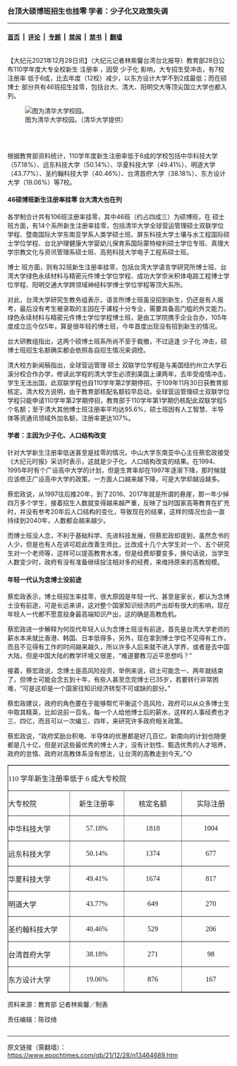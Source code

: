 ### 台顶大硕博班招生也挂零 学者：少子化又政策失调

---

#### [首页](../../../..?n13464689) &nbsp;|&nbsp; [评论](../../../../../epoch-comment?n13464689) &nbsp;|&nbsp; [专题](../../../../../epoch-special?n13464689) &nbsp;|&nbsp; [禁闻](../../../../../epoch-news?n13464689) &nbsp;|&nbsp; [禁书](../../../../../books?n13464689) &nbsp;|&nbsp; [翻墙](https://github.com/gfw-breaker/nogfw/blob/master/README.md?n13464689)


<div class="column" id="artbody" itemprop="articleBody">
 <!-- article content begin -->
 <p>
  【大纪元2021年12月28日讯】（大纪元记者林紫馨台湾台北报导）教育部28日公布110学年度大专全校新生
  <ok href="https://www.epochtimes.com/gb/tag/%E6%B3%A8%E5%86%8C%E7%8E%87.html">
   注册率
  </ok>
  ，因受
  <ok href="https://www.epochtimes.com/gb/tag/%E5%B0%91%E5%AD%90%E5%8C%96.html">
   少子化
  </ok>
  影响，大专招生受冲击，有7校
  <ok href="https://www.epochtimes.com/gb/tag/%E6%B3%A8%E5%86%8C%E7%8E%87.html">
   注册率
  </ok>
  低于6成，比去年度（12校）减少，以东方设计大学不到2成最低；而在硕
  <ok href="https://www.epochtimes.com/gb/tag/%E5%8D%9A%E5%A3%AB.html">
   博士
  </ok>
  部分共有46班招生挂零，包括台大、清大、阳明交大等顶尖国立大学也都入列。
 </p>
 <figure aria-describedby="caption-13464700" class="wp-caption aligncenter" id="13464700" style="width: 599px">
  <ok href=" https://i.epochtimes.com/assets/uploads/2021/12/id13464700-534363-450x300.jpg" rel="noreferrer noopener" target="_blank">
   <img alt="图为清华大学校园。" class="" src="https://i.epochtimes.com/assets/uploads/2021/12/id13464700-534363-450x300.jpg"/>
  </ok>
  <br/><figcaption class="wp-caption-text" id="caption-13464700">
   图为清华大学校园。（清华大学提供）
  </figcaption><br/>
 </figure><br/>
 <p>
  根据教育部资料统计，110学年度新生注册率低于6成的学校包括中华科技大学（57.18%）、远东科技大学（50.14%）、华夏科技大学（49.41%）、明道大学（43.77%）、圣约翰科技大学（40.46%）、台湾首府大学（38.18%）、东方设计大学（19.06%）等7校。
 </p>
 <h4>
  46硕博班新生注册率挂零 台大清大也在列
 </h4>
 <p>
  各学制合计共有106班注册率挂零，其中46班（约占四成三）为硕博班，在
  <ok href="https://www.epochtimes.com/gb/tag/%E7%A1%95%E5%A3%AB.html">
   硕士
  </ok>
  班方面，有14个系所新生注册率挂零，包括清华大学全球营运管理硕士双联学位学程、暨南国际大学东南亚学系人类学硕士班、屏东科技大学土壤与水工程国际硕士学位学程、台北护理健康大学婴幼儿保育系国际蒙特梭利硕士学位专班、真理大学宗教文化与资讯管理系硕士班、高苑科技大学电子工程系硕士班。
 </p>
 <p>
  <ok href="https://www.epochtimes.com/gb/tag/%E5%8D%9A%E5%A3%AB.html">
   博士
  </ok>
  班方面，则有32班新生注册率挂零，包括台湾大学语言学研究所博士班、台湾大学绿色永续材料与精密元件博士学位学程、成功大学奈米积体电路工程博士学位学程、阳明交通大学跨领域神经科学博士学位学程等顶大系所。
 </p>
 <p>
  对此，台湾大学研究生教务组表示，语言所博士班虽没招到新生，仍还是有人报考，最后没有考生被录取的主因在于课程十分专业，需要具备高门槛的外文能力。绿色永续材料与精密元件博士学位学程博士班，是由工学院携手企业合办，105年度成立迄今仅5年，算是很年轻的博士班，今年首度出现没有招到新生的情况。
 </p>
 <p>
  台大研教组指出，这两个硕博士班系所尚不至于裁撤，不过适逢
  <ok href="https://www.epochtimes.com/gb/tag/%E5%B0%91%E5%AD%90%E5%8C%96.html">
   少子化
  </ok>
  冲击，硕博士班招生名额确实都会依照各自招生情况来调控。
 </p>
 <p>
  清大校方新闻稿指出，全球营运管理
  <ok href="https://www.epochtimes.com/gb/tag/%E7%A1%95%E5%A3%AB.html">
   硕士
  </ok>
  双联学位学程是与美国纽约州立大学石溪分校合作办学，修读此学程的清大学生必须到美国上课两年，去年受疫情冲击，学生无法出国，此双联学程也自110学年第2学期停招，于109年11月30日获教育部核定。清大校方说明，由于教育部核配名额较早启动，全球营运管理硕士双联学位学程只能申请110学年第2学期停招，教育部于110学年第1学期仍核配此双联学程5个名额；至于清大其他博士班注册率平均达95.6%，硕士班因有人工智慧、半导体等资通讯领域外加名额，注册率更达107%。
 </p>
 <h4>
  学者：主因为少子化、人口结构改变
 </h4>
 <p>
  针对大学新生注册率低迷甚至是挂零的情况，中山大学东南亚中心主任蔡宏政接受《大纪元时报》采访时表示，这就是少子化、人口结构改变的结果。在1994、1995年时有个广设高中大学的计划，但是生育率却在1997年逐渐下降，那时候就应该修正广设高中大学的政策，一方面人口越来越下降，可是大学却越设越多。
 </p>
 <p>
  蔡宏政说，从1997往后推20年，到了2016、2017年就是所谓的悬崖，那一年少掉四万多个学生，接着招生人数就变得越来越严重，反映了当时国家高等教育在扩充时，并没有参考20年后人口结构的变化，导致现在的结果，这样的情况也会一直持续到2040年，人数都会越来越少。
 </p>
 <p>
  而博士班没人念，不利于基础科学、先进科技发展，但蔡宏政却提到，虽然念书的人少，但是也有人在讲可趁此改善生师比，比改成十几个大学生对一个、五个研究生对一个老师等，这样可以提高教育水准，但是经费却要变多，换句话说，当学生人数变少时，政府有没有准备继续投注相对多的经费，来维持原来的高教规模。
 </p>
 <h4>
  年轻一代认为念博士没前途
 </h4>
 <p>
  蔡宏政表示，博士班招生率挂零，很大原因是年轻一代、甚至是家长，都认为念博士没有前途，可是长远来讲，这对整个国家知识经济的产出却有很大的影响，现在年轻人一代都不愿意投身最高端知识产出，这的确是高教危机。
 </p>
 <p>
  蔡宏政进一步解释为何现代年轻人认为念博士班没有前途，首先是台湾大学老师的薪水本来就比香港、韩国、日本低得多，另外，现在拿到博士学位不见得有工作，而且不见得有工作的时间越来越久，所以许多人后来就不进入学界，或者是去中国大陆，但是中国大陆的教学环境又很差，“难道要教习近平思想吗？”
 </p>
 <p>
  接着，蔡宏政说，念博士是高风险投资，举例来说，硕士可能念一、两年就结束了，但博士可能会念五到十年，有些人甚至念完博士已35岁，若要转行非常困难，“可是这却是一个国家往知识经济转型不可或缺的部分。”
 </p>
 <p>
  蔡宏政建议，政府的角色要在于能够帮忙平衡这个高风险，政府可以从众多博士生中取其精英，比如说前一百名，每一个人给他博士后的薪水，这样的人事经费也才三、四亿，而且可以一次编三、四年，来研究许多政府相关政策。
 </p>
 <p class="MsoNormal">
  蔡宏政说，“政府奖励台积电、半导体的优惠都是好几百亿，新南向的计划也随便都是几十亿，但是对这些最优秀的博士人才，没有计划性、甄选优秀的人才培养，政府的怠惰、政府对高教体系没有想法，让台湾的高教走到今天。”◇
  <span lang="EN-US">
   <br/>
  </span>
 </p>
 <div class="WordSection1" style="layout-grid: 18.0pt;">
  <table border="1" cellpadding="0" cellspacing="0" class="MsoNormalTable" style="width: 396.5pt;" width="0">
   <tbody>
    <tr>
     <td colspan="4" style="width: 396.5pt; padding: 0cm 0cm 0cm 0cm;" valign="top" width="529">
      <p class="MsoNormal" style="line-height: normal;">
       <span lang="EN-US" style="font-size: 12.0pt; font-family: '新细明体',serif;">
        110
       </span>
       <span style="font-size: 12.0pt; font-family: '新细明体',serif;">
        学年新生注册率低于
        <span lang="EN-US">
         6
        </span>
        成大专校院
       </span>
      </p>
     </td>
    </tr>
    <tr>
     <td style="width: 105.95pt; padding: 0cm 0cm 0cm 0cm;" valign="top" width="141">
      <p class="MsoNormal" style="line-height: normal;">
       <span style="font-size: 12.0pt; font-family: '新细明体',serif;">
        大专校院
       </span>
      </p>
     </td>
     <td style="width: 92.1pt; padding: 0cm 0cm 0cm 0cm;" width="123">
      <p align="center" class="MsoNormal" style="text-align: center; line-height: normal;">
       <span style="font-size: 12.0pt; font-family: '新细明体',serif;">
        新生注册率
       </span>
      </p>
     </td>
     <td style="width: 99.25pt; padding: 0cm 0cm 0cm 0cm;" width="132">
      <p align="center" class="MsoNormal" style="text-align: center; line-height: normal;">
       <span style="font-size: 12.0pt; font-family: '新细明体',serif;">
        核定名额
       </span>
      </p>
     </td>
     <td style="width: 99.2pt; padding: 0cm 0cm 0cm 0cm;" width="132">
      <p align="center" class="MsoNormal" style="text-align: center; line-height: normal;">
       <span style="font-size: 12.0pt; font-family: '新细明体',serif;">
        实际注册
       </span>
      </p>
     </td>
    </tr>
    <tr>
     <td style="width: 105.95pt; padding: 0cm 0cm 0cm 0cm;" valign="top" width="141">
      <p class="MsoNormal" style="line-height: normal;">
       <span style="font-size: 12.0pt; font-family: '新细明体',serif;">
        中华科技大学
       </span>
      </p>
     </td>
     <td style="width: 92.1pt; padding: 0cm 0cm 0cm 0cm;" width="123">
      <p align="center" class="MsoNormal" style="text-align: center; line-height: normal;">
       <span lang="EN-US" style="font-size: 12.0pt; font-family: '新细明体',serif;">
        57.18%
       </span>
      </p>
     </td>
     <td style="width: 99.25pt; padding: 0cm 0cm 0cm 0cm;" width="132">
      <p align="center" class="MsoNormal" style="text-align: center; line-height: normal;">
       <span lang="EN-US" style="font-size: 12.0pt; font-family: '新细明体',serif;">
        1818
       </span>
      </p>
     </td>
     <td style="width: 99.2pt; padding: 0cm 0cm 0cm 0cm;" width="132">
      <p align="center" class="MsoNormal" style="text-align: center; line-height: normal;">
       <span lang="EN-US" style="font-size: 12.0pt; font-family: '新细明体',serif;">
        1004
       </span>
      </p>
     </td>
    </tr>
    <tr>
     <td style="width: 105.95pt; padding: 0cm 0cm 0cm 0cm;" valign="top" width="141">
      <p class="MsoNormal" style="line-height: normal;">
       <span style="font-size: 12.0pt; font-family: '新细明体',serif;">
        远东科技大学
       </span>
      </p>
     </td>
     <td style="width: 92.1pt; padding: 0cm 0cm 0cm 0cm;" width="123">
      <p align="center" class="MsoNormal" style="text-align: center; line-height: normal;">
       <span lang="EN-US" style="font-size: 12.0pt; font-family: '新细明体',serif;">
        50.14%
       </span>
      </p>
     </td>
     <td style="width: 99.25pt; padding: 0cm 0cm 0cm 0cm;" width="132">
      <p align="center" class="MsoNormal" style="text-align: center; line-height: normal;">
       <span lang="EN-US" style="font-size: 12.0pt; font-family: '新细明体',serif;">
        1374
       </span>
      </p>
     </td>
     <td style="width: 99.2pt; padding: 0cm 0cm 0cm 0cm;" width="132">
      <p align="center" class="MsoNormal" style="text-align: center; line-height: normal;">
       <span lang="EN-US" style="font-size: 12.0pt; font-family: '新细明体',serif;">
        677
       </span>
      </p>
     </td>
    </tr>
    <tr>
     <td style="width: 105.95pt; padding: 0cm 0cm 0cm 0cm;" valign="top" width="141">
      <p class="MsoNormal" style="line-height: normal;">
       <span style="font-size: 12.0pt; font-family: '新细明体',serif;">
        华夏科技大学
       </span>
      </p>
     </td>
     <td style="width: 92.1pt; padding: 0cm 0cm 0cm 0cm;" width="123">
      <p align="center" class="MsoNormal" style="text-align: center; line-height: normal;">
       <span lang="EN-US" style="font-size: 12.0pt; font-family: '新细明体',serif;">
        49.41%
       </span>
      </p>
     </td>
     <td style="width: 99.25pt; padding: 0cm 0cm 0cm 0cm;" width="132">
      <p align="center" class="MsoNormal" style="text-align: center; line-height: normal;">
       <span lang="EN-US" style="font-size: 12.0pt; font-family: '新细明体',serif;">
        1674
       </span>
      </p>
     </td>
     <td style="width: 99.2pt; padding: 0cm 0cm 0cm 0cm;" width="132">
      <p align="center" class="MsoNormal" style="text-align: center; line-height: normal;">
       <span lang="EN-US" style="font-size: 12.0pt; font-family: '新细明体',serif;">
        817
       </span>
      </p>
     </td>
    </tr>
    <tr>
     <td style="width: 105.95pt; padding: 0cm 0cm 0cm 0cm;" valign="top" width="141">
      <p class="MsoNormal" style="line-height: normal;">
       <span style="font-size: 12.0pt; font-family: '新细明体',serif;">
        明道大学
       </span>
      </p>
     </td>
     <td style="width: 92.1pt; padding: 0cm 0cm 0cm 0cm;" width="123">
      <p align="center" class="MsoNormal" style="text-align: center; line-height: normal;">
       <span lang="EN-US" style="font-size: 12.0pt; font-family: '新细明体',serif;">
        43.77%
       </span>
      </p>
     </td>
     <td style="width: 99.25pt; padding: 0cm 0cm 0cm 0cm;" width="132">
      <p align="center" class="MsoNormal" style="text-align: center; line-height: normal;">
       <span lang="EN-US" style="font-size: 12.0pt; font-family: '新细明体',serif;">
        649
       </span>
      </p>
     </td>
     <td style="width: 99.2pt; padding: 0cm 0cm 0cm 0cm;" width="132">
      <p align="center" class="MsoNormal" style="text-align: center; line-height: normal;">
       <span lang="EN-US" style="font-size: 12.0pt; font-family: '新细明体',serif;">
        270
       </span>
      </p>
     </td>
    </tr>
    <tr>
     <td style="width: 105.95pt; padding: 0cm 0cm 0cm 0cm;" valign="top" width="141">
      <p class="MsoNormal" style="line-height: normal;">
       <span style="font-size: 12.0pt; font-family: '新细明体',serif;">
        圣约翰科技大学
       </span>
      </p>
     </td>
     <td style="width: 92.1pt; padding: 0cm 0cm 0cm 0cm;" width="123">
      <p align="center" class="MsoNormal" style="text-align: center; line-height: normal;">
       <span lang="EN-US" style="font-size: 12.0pt; font-family: '新细明体',serif;">
        40.46%
       </span>
      </p>
     </td>
     <td style="width: 99.25pt; padding: 0cm 0cm 0cm 0cm;" width="132">
      <p align="center" class="MsoNormal" style="text-align: center; line-height: normal;">
       <span lang="EN-US" style="font-size: 12.0pt; font-family: '新细明体',serif;">
        529
       </span>
      </p>
     </td>
     <td style="width: 99.2pt; padding: 0cm 0cm 0cm 0cm;" width="132">
      <p align="center" class="MsoNormal" style="text-align: center; line-height: normal;">
       <span lang="EN-US" style="font-size: 12.0pt; font-family: '新细明体',serif;">
        206
       </span>
      </p>
     </td>
    </tr>
    <tr>
     <td style="width: 105.95pt; padding: 0cm 0cm 0cm 0cm;" valign="top" width="141">
      <p class="MsoNormal" style="line-height: normal;">
       <span style="font-size: 12.0pt; font-family: '新细明体',serif;">
        台湾首府大学
       </span>
      </p>
     </td>
     <td style="width: 92.1pt; padding: 0cm 0cm 0cm 0cm;" width="123">
      <p align="center" class="MsoNormal" style="text-align: center; line-height: normal;">
       <span lang="EN-US" style="font-size: 12.0pt; font-family: '新细明体',serif;">
        38.18%
       </span>
      </p>
     </td>
     <td style="width: 99.25pt; padding: 0cm 0cm 0cm 0cm;" width="132">
      <p align="center" class="MsoNormal" style="text-align: center; line-height: normal;">
       <span lang="EN-US" style="font-size: 12.0pt; font-family: '新细明体',serif;">
        271
       </span>
      </p>
     </td>
     <td style="width: 99.2pt; padding: 0cm 0cm 0cm 0cm;" width="132">
      <p align="center" class="MsoNormal" style="text-align: center; line-height: normal;">
       <span lang="EN-US" style="font-size: 12.0pt; font-family: '新细明体',serif;">
        98
       </span>
      </p>
     </td>
    </tr>
    <tr>
     <td style="width: 105.95pt; padding: 0cm 0cm 0cm 0cm;" valign="top" width="141">
      <p class="MsoNormal" style="line-height: normal;">
       <span style="font-size: 12.0pt; font-family: '新细明体',serif;">
        东方设计大学
       </span>
      </p>
     </td>
     <td style="width: 92.1pt; padding: 0cm 0cm 0cm 0cm;" width="123">
      <p align="center" class="MsoNormal" style="text-align: center; line-height: normal;">
       <span lang="EN-US" style="font-size: 12.0pt; font-family: '新细明体',serif;">
        19.06%
       </span>
      </p>
     </td>
     <td style="width: 99.25pt; padding: 0cm 0cm 0cm 0cm;" width="132">
      <p align="center" class="MsoNormal" style="text-align: center; line-height: normal;">
       <span lang="EN-US" style="font-size: 12.0pt; font-family: '新细明体',serif;">
        876
       </span>
      </p>
     </td>
     <td style="width: 99.2pt; padding: 0cm 0cm 0cm 0cm;" width="132">
      <p align="center" class="MsoNormal" style="text-align: center; line-height: normal;">
       <span lang="EN-US" style="font-size: 12.0pt; font-family: '新细明体',serif;">
        167
       </span>
      </p>
     </td>
    </tr>
   </tbody>
  </table>
  <p>
   <span lang="EN-US">
    资料来源：教育部
    <span lang="EN-US">
    </span>
    记者林紫馨／制表
   </span>
  </p>
  <p>
   责任编辑：陈玟绮
  </p>
 </div>
 <!-- article content end -->
</div>


---

原文链接（需翻墙）：https://www.epochtimes.com/gb/21/12/28/n13464689.htm